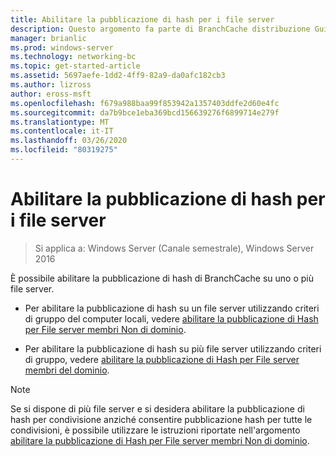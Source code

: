 ```yaml
---
title: Abilitare la pubblicazione di hash per i file server
description: Questo argomento fa parte di BranchCache distribuzione Guide per Windows Server 2016, che illustra come distribuire BranchCache in modalità cache distribuita e ospitato per ottimizzare l'utilizzo della larghezza di banda WAN nelle succursali
manager: brianlic
ms.prod: windows-server
ms.technology: networking-bc
ms.topic: get-started-article
ms.assetid: 5697aefe-1dd2-4ff9-82a9-da0afc182cb3
ms.author: lizross
author: eross-msft
ms.openlocfilehash: f679a988baa99f853942a1357403ddfe2d60e4fc
ms.sourcegitcommit: da7b9bce1eba369bcd156639276f6899714e279f
ms.translationtype: MT
ms.contentlocale: it-IT
ms.lasthandoff: 03/26/2020
ms.locfileid: "80319275"
---
```

# <a name="enable-hash-publication-for-file-servers"></a>Abilitare la pubblicazione di hash per i file server

>Si applica a: Windows Server (Canale semestrale), Windows Server 2016

È possibile abilitare la pubblicazione di hash di BranchCache su uno o più file server.  
  
-   Per abilitare la pubblicazione di hash su un file server utilizzando criteri di gruppo del computer locali, vedere [abilitare la pubblicazione di Hash per File server membri Non di dominio](../../branchcache/deploy/Enable-Hash-Publication-for-Non-Domain-Member-File-Servers.md).  
  
-   Per abilitare la pubblicazione di hash su più file server utilizzando criteri di gruppo, vedere [abilitare la pubblicazione di Hash per File server membri del dominio](../../branchcache/deploy/Enable-Hash-Publication-for-Domain-Member-File-Servers.md).  
  
> [!NOTE]  
> Se si dispone di più file server e si desidera abilitare la pubblicazione di hash per condivisione anziché consentire pubblicazione hash per tutte le condivisioni, è possibile utilizzare le istruzioni riportate nell'argomento [abilitare la pubblicazione di Hash per File server membri Non di dominio](Enable-Hash-Publication-for-Non-Domain-Member-File-Servers.md).  
  


